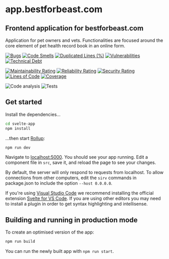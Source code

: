 # app.bestforbeast.com

## Frontend application for bestforbeast.com

Application for pet owners and vets. Functionalities are focused around the core element of pet health record book in an online form.

[![Bugs](https://sonarcloud.io/api/project_badges/measure?project=best-for-beast_app.bestforbeast.com&metric=bugs)](https://sonarcloud.io/dashboard?id=best-for-beast_app.bestforbeast.com)
[![Code Smells](https://sonarcloud.io/api/project_badges/measure?project=best-for-beast_app.bestforbeast.com&metric=code_smells)](https://sonarcloud.io/dashboard?id=best-for-beast_app.bestforbeast.com)
[![Duplicated Lines (%)](https://sonarcloud.io/api/project_badges/measure?project=best-for-beast_app.bestforbeast.com&metric=duplicated_lines_density)](https://sonarcloud.io/dashboard?id=best-for-beast_app.bestforbeast.com)
[![Vulnerabilities](https://sonarcloud.io/api/project_badges/measure?project=best-for-beast_app.bestforbeast.com&metric=vulnerabilities)](https://sonarcloud.io/dashboard?id=best-for-beast_app.bestforbeast.com)
[![Technical Debt](https://sonarcloud.io/api/project_badges/measure?project=best-for-beast_app.bestforbeast.com&metric=sqale_index)](https://sonarcloud.io/dashboard?id=best-for-beast_app.bestforbeast.com)

[![Maintainability Rating](https://sonarcloud.io/api/project_badges/measure?project=best-for-beast_app.bestforbeast.com&metric=sqale_rating)](https://sonarcloud.io/dashboard?id=best-for-beast_app.bestforbeast.com)
[![Reliability Rating](https://sonarcloud.io/api/project_badges/measure?project=best-for-beast_app.bestforbeast.com&metric=reliability_rating)](https://sonarcloud.io/dashboard?id=best-for-beast_app.bestforbeast.com)
[![Security Rating](https://sonarcloud.io/api/project_badges/measure?project=best-for-beast_app.bestforbeast.com&metric=security_rating)](https://sonarcloud.io/dashboard?id=best-for-beast_app.bestforbeast.com)
[![Lines of Code](https://sonarcloud.io/api/project_badges/measure?project=best-for-beast_app.bestforbeast.com&metric=ncloc)](https://sonarcloud.io/dashboard?id=best-for-beast_app.bestforbeast.com)
[![Coverage](https://sonarcloud.io/api/project_badges/measure?project=best-for-beast_app.bestforbeast.com&metric=coverage)](https://sonarcloud.io/dashboard?id=best-for-beast_app.bestforbeast.com)

![Code analysis](https://github.com/best-for-beast/app.bestforbeast.com/workflows/Code%20analysis/badge.svg)
![Tests](https://github.com/best-for-beast/app.bestforbeast.com/workflows/Tests/badge.svg)

## Get started

Install the dependencies...

```bash
cd svelte-app
npm install
```

...then start [Rollup](https://rollupjs.org):

```bash
npm run dev
```

Navigate to [localhost:5000](http://localhost:5000). You should see your app running. Edit a component file in `src`, save it, and reload the page to see your changes.

By default, the server will only respond to requests from localhost. To allow connections from other computers, edit the `sirv` commands in package.json to include the option `--host 0.0.0.0`.

If you're using [Visual Studio Code](https://code.visualstudio.com/) we recommend installing the official extension [Svelte for VS Code](https://marketplace.visualstudio.com/items?itemName=svelte.svelte-vscode). If you are using other editors you may need to install a plugin in order to get syntax highlighting and intellisense.

## Building and running in production mode

To create an optimised version of the app:

```bash
npm run build
```

You can run the newly built app with `npm run start`.
